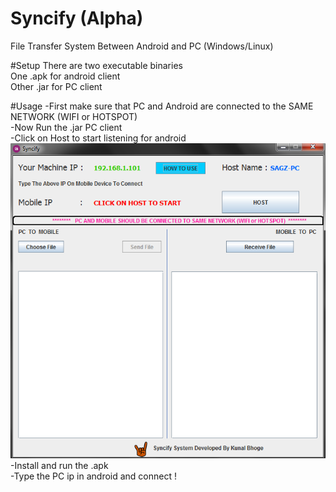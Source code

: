 # Syncify (Alpha)
File Transfer System Between Android and PC (Windows/Linux)

#Setup
There are two executable binaries<br/>
One .apk for android client<br/>
Other .jar for PC client<br/>

#Usage
-First make sure that PC and Android are connected to the SAME NETWORK (WIFI or HOTSPOT)<br/>
-Now Run the .jar PC client<br/>
-Click on Host to start listening for android <br/>
 ![ScreenShot](https://github.com/kunalbhoge28/Syncify/blob/master/1.png)<br/>
-Install and run the .apk<br/>
-Type the PC ip in android and connect ! 

